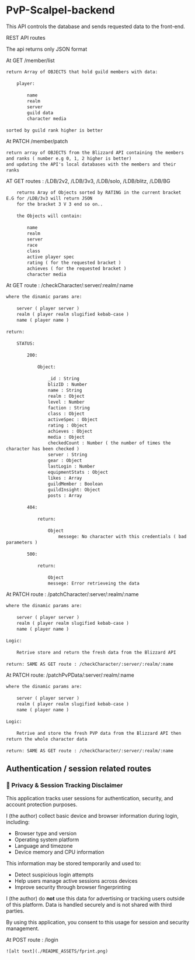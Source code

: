 # PvP-Scalpel-backend
This API controls the database and sends requested data to the front-end.

REST API routes

The api returns only JSON format

At GET /member/list

    return Array of OBJECTS that hold guild members with data:

        player:

            name
            realm
            server
            guild data 
            character media

    sorted by guild rank higher is better

At PATCH /member/patch

    return array of OBJECTS from the Blizzard API containing the members and ranks ( number e.g 0, 1, 2 higher is better)
    and updating the API's local databases with the members and their ranks

AT GET routes : /LDB/2v2, /LDB/3v3, /LDB/solo, /LDB/blitz, /LDB/BG

        returns Aray of Objects sorted by RATING in the current bracket E.G for /LDB/3v3 will return JSON 
        for the bracket 3 V 3 end so on..

        the Objects will contain:

            name
            realm
            server
            race
            class
            active player spec
            rating ( for the requested bracket )
            achieves ( for the requested bracket )
            character media
        
At GET route : /checkCharacter/:server/:realm/:name

    where the dinamic params are:

        server ( player server )
        realm ( player realm slugified kebab-case )
        name ( player name )

    return:

        STATUS:

            200:

                Object:

                    _id : String
                    blizID : Number
                    name : String
                    realm : Object
                    level : Number
                    faction : String
                    class : Object
                    activeSpec : Object
                    rating : Object
                    achieves : Object
                    media : Object
                    checkedCount : Number ( the number of times the character has been checked )
                    server : String
                    gear : Object
                    lastLogin : Number
                    equipmentStats : Object
                    likes : Array
                    guildMember : Boolean
                    guildInsight: Object
                    posts : Array

            404:
            
                return:
                
                    Object
                        messege: No character with this credentials ( bad parameters )

            500:

                return:

                    Object
                    messege: Error retrieveing the data

At PATCH route : /patchCharacter/:server/:realm/:name

    where the dinamic params are:

        server ( player server )
        realm ( player realm slugified kebab-case )
        name ( player name )

    Logic:

        Retrive store and return the fresh data from the Blizzard API

    return: SAME AS GET route : /checkCharacter/:server/:realm/:name

At PATCH route: /patchPvPData/:server/:realm/:name

    where the dinamic params are:

        server ( player server )
        realm ( player realm slugified kebab-case )
        name ( player name )

    Logic:

        Retrive and store the fresh PVP data from the Blizzard API then return the whole character data

    return: SAME AS GET route : /checkCharacter/:server/:realm/:name


## Authentication / session related routes

### 🔐 Privacy & Session Tracking Disclaimer

This application tracks user sessions for authentication, security, and account protection purposes.

I (the author) collect basic device and browser information during login, including:
- Browser type and version
- Operating system platform
- Language and timezone
- Device memory and CPU information

This information may be stored temporarily and used to:
- Detect suspicious login attempts
- Help users manage active sessions across devices
- Improve security through browser fingerprinting

I (the author) do **not** use this data for advertising or tracking users outside of this platform. Data is handled securely and is not shared with third parties.

By using this application, you consent to this usage for session and security management.


At POST route : /login

    ![alt text](./README_ASSETS/fprint.png)